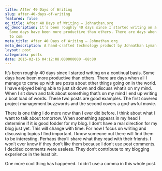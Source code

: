 ```yaml
---
title: After 40 Days of Writing
slug: after-40-days-of-writing
featured: false
og_title: After 40 Days of Writing – Johnathan.org
og_description: It’s been roughly 40 days since I started writing on a continual basis.
  Some days have been more productive than others. There are days when all I manage
  to com
meta_title: After 40 Days of Writing – Johnathan.org
meta_description: A hand-crafted technology product by Johnathan Lyman
layout: post
categories: posts
date: 2015-02-16 04:12:08.000000000 -08:00
---
```


It’s been roughly 40 days since I started writing on a continual basis. Some days have been more productive than others. There are days when all I manage to come up with are posts about other things going on in the world. I have enjoyed being able to just sit down and discuss what’s on my mind. When I sit down and talk about something that’s on my mind I end up writing a boat load of words. These two posts are good examples. The first covered project management buzzwords and the second covers a god-awful movie.

There is one thing I do more now than I ever did before. I think about what I want to talk about tomorrow. When something appears in my head I determine if it is good fodder for my blog. I don’t have a real direction for my blog just yet. This will change with time. For now I focus on writing and discussing topics I find important. I know someone out there will find them to be interesting. Perhaps they’ll share what they read with their friends. I won’t ever know if they don’t like them because I don’t use post comments. I decided comments were useless. They don’t contribute to my blogging experience in the least bit.

One more cool thing has happened. I didn’t use a comma in this whole post.

